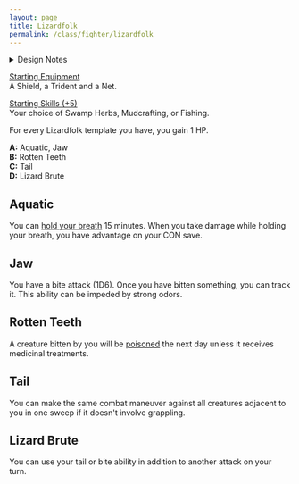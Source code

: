 ```yaml
---
layout: page
title: Lizardfolk
permalink: /class/fighter/lizardfolk
---
```


<details markdown="1">
<summary>Design Notes</summary>
*This is a monster class for the [lizardfolk](https://saltygoo.github.io/monsters/lizardfolk). I wanted to emulate how I remember how the komodo dragon hunts: takes a bite, waits for the wound to fester or the prey to get exhausted, take another bite, repeat. — SaltyGoo*
</details>

<ins>Starting Equipment</ins><br>
A Shield, a Trident and a Net.

<ins>Starting Skills (+5)</ins><br>
Your choice of Swamp Herbs, Mudcrafting, or Fishing.

For every Lizardfolk template you have, you gain 1 HP.

**A:** Aquatic, Jaw<br>
**B:** Rotten Teeth<br>
**C:** Tail<br>
**D:** Lizard Brute
<br>

## Aquatic
You can [hold your breath](https://saltygoo.github.io/2020/11/10/extra-rules/#conditions) 15 minutes. When you take damage while holding your breath, you have advantage on your CON save.

## Jaw
You have a bite attack (1D6). Once you have bitten something, you can track it. This ability can be impeded by strong odors.

## Rotten Teeth
A creature bitten by you will be [poisoned](https://saltygoo.github.io/2020/11/10/extra-rules/#conditions) the next day unless it receives medicinal treatments.

## Tail
You can make the same combat maneuver against all creatures adjacent to you in one sweep if it doesn't involve grappling.

## Lizard Brute
You can use your tail or bite ability in addition to another attack on your turn.
